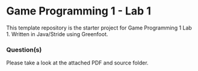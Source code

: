 # Game Programming 1 - Lab 1

This template repository is the starter project for Game Programming 1 Lab 1. Written in Java/Stride using Greenfoot.

### Question(s)

Please take a look at the attached PDF and source folder.